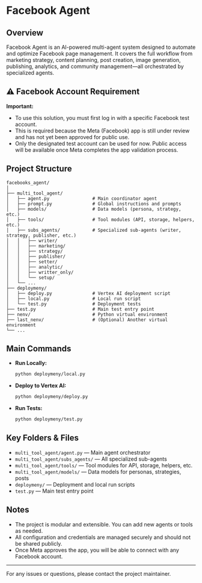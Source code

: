 # Facebook Agent

## Overview
Facebook Agent is an AI-powered multi-agent system designed to automate and optimize Facebook page management. It covers the full workflow from marketing strategy, content planning, post creation, image generation, publishing, analytics, and community management—all orchestrated by specialized agents.

## ⚠️ Facebook Account Requirement
**Important:**
- To use this solution, you must first log in with a specific Facebook test account.
- This is required because the Meta (Facebook) app is still under review and has not yet been approved for public use.
- Only the designated test account can be used for now. Public access will be available once Meta completes the app validation process.

## Project Structure

```
facebooks_agent/
│
├── multi_tool_agent/
│   ├── agent.py                # Main coordinator agent
│   ├── prompt.py               # Global instructions and prompts
│   ├── models/                 # Data models (persona, strategy, etc.)
│   ├── tools/                  # Tool modules (API, storage, helpers, etc.)
│   ├── subs_agents/            # Specialized sub-agents (writer, strategy, publisher, etc.)
│   │   ├── writer/
│   │   ├── marketing/
│   │   ├── strategy/
│   │   ├── publisher/
│   │   ├── setter/
│   │   ├── analytic/
│   │   ├── writter_only/
│   │   └── setup/
│   └── ...
├── deploymeny/
│   ├── deploy.py               # Vertex AI deployment script
│   ├── local.py                # Local run script
│   └── test.py                 # Deployment tests
├── test.py                     # Main test entry point
├── nenv/                       # Python virtual environment
├── last_nenv/                  # (Optional) Another virtual environment
└── ...
```

## Main Commands

- **Run Locally:**
  ```bash
  python deploymeny/local.py
  ```
- **Deploy to Vertex AI:**
  ```bash
  python deploymeny/deploy.py
  ```
- **Run Tests:**
  ```bash
  python deploymeny/test.py
  ```

## Key Folders & Files
- `multi_tool_agent/agent.py` — Main agent orchestrator
- `multi_tool_agent/subs_agents/` — All specialized sub-agents
- `multi_tool_agent/tools/` — Tool modules for API, storage, helpers, etc.
- `multi_tool_agent/models/` — Data models for personas, strategies, posts
- `deploymeny/` — Deployment and local run scripts
- `test.py` — Main test entry point

## Notes
- The project is modular and extensible. You can add new agents or tools as needed.
- All configuration and credentials are managed securely and should not be shared publicly.
- Once Meta approves the app, you will be able to connect with any Facebook account.

---

For any issues or questions, please contact the project maintainer.
